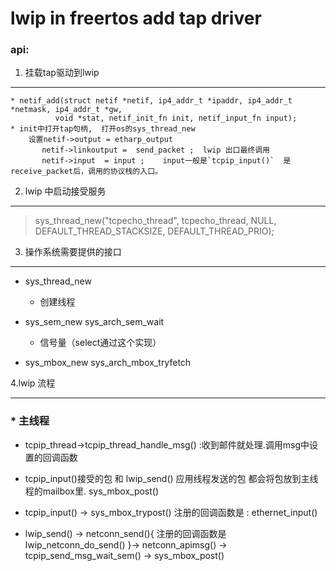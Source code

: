 # lwip in freertos add tap driver
### api:

1. 挂载tap驱动到lwip
***************************************
````
* netif_add(struct netif *netif, ip4_addr_t *ipaddr, ip4_addr_t *netmask, ip4_addr_t *gw,
          void *stat, netif_init_fn init, netif_input_fn input);
* init中打开tap句柄,  打开os的sys_thread_new 
    设置netif->output = etharp_output
       netif->linkoutput =  send_packet ;  lwip 出口最终调用 
       netif->input  = input ;    input一般是`tcpip_input()`  是receive_packet后，调用的协议栈的入口。
````

2. lwip 中启动接受服务
******************************************
> sys_thread_new("tcpecho_thread", tcpecho_thread, NULL, DEFAULT_THREAD_STACKSIZE, DEFAULT_THREAD_PRIO);

3. 操作系统需要提供的接口
**************************************************
* sys_thread_new

  * 创建线程
* sys_sem_new  sys_arch_sem_wait

  * 信号量（select通过这个实现）
* sys_mbox_new  sys_arch_mbox_tryfetch


4.lwip 流程
 **************************************************
 
### * 主线程
*   tcpip_thread->tcpip_thread_handle_msg() :收到邮件就处理.调用msg中设置的回调函数   
*   tcpip_input()接受的包  和   lwip_send() 应用线程发送的包  都会将包放到主线程的mailbox里. sys_mbox_post()

*   tcpip_input() -> sys_mbox_trypost() 注册的回调函数是 : ethernet_input()   
*   lwip_send() ->  netconn_send(){ 注册的回调函数是 lwip_netconn_do_send()  }-> netconn_apimsg() -> tcpip_send_msg_wait_sem() -> sys_mbox_post()


  

